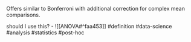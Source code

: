 Offers similar to Bonferroni with additional correction for complex mean comparisons.

should I use this? - ![[ANOVA#^faa453]]
#definition #data-science #analysis #statistics #post-hoc